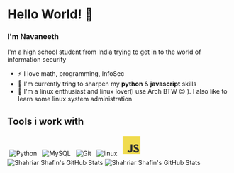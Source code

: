# Hello World! :wave:

### I'm Navaneeth

I'm a high school student from India trying to get in to the world of information security

- :zap: I love math, programming, InfoSec 
- :hammer: I'm currently tring to sharpen my **python** & **javascript** skills
- :penguin: I'm a linux enthusiast and linux lover(I use Arch BTW :wink: ). I also like to learn some   linux system administration

## Tools i work with

<img title="Python" alt="Python" src="https://raw.githubusercontent.com/Thomas-George-T/Thomas-George-T/master/assets/python.svg" width="40" height="40" style="vertical-align:down; margin:4px"/>
<img title="MySQL" alt="MySQL" src="https://raw.githubusercontent.com/Thomas-George-T/Thomas-George-T/master/assets/mysql.svg" width="40" height="40" style="vertical-align:down; margin:4px"/>
<img title="Git" alt="Git" src="https://raw.githubusercontent.com/Thomas-George-T/Thomas-George-T/master/assets/git.svg" width="70" height="40" style="vertical-align:down; margin:4px"/>
<img title="linux" alt="linux" src="https://raw.githubusercontent.com/Thomas-George-T/Thomas-George-T/master/assets/linux-tux.svg" width="40" style="vertical-align:down; margin:4px"/>	
<img title="javascript" alt="javascript" src="https://raw.githubusercontent.com/github/explore/80688e429a7d4ef2fca1e82350fe8e3517d3494d/topics/javascript/javascript.png" width="40" style="vertical-align:down; margin:4px"/>	


<br>

<img alt="Shahriar Shafin's GitHub Stats" src="https://github-readme-stats-navaneethmv.vercel.app/api?username=NavaneethMv&show_icons=true&theme=tokyonight" />

<img alt="Shahriar Shafin's GitHub Stats" src="https://github-readme-stats-navaneethmv.vercel.app/api/top-langs/?username=NavaneethMv&show_icons=true&theme=tokyonight&layout=compact" />